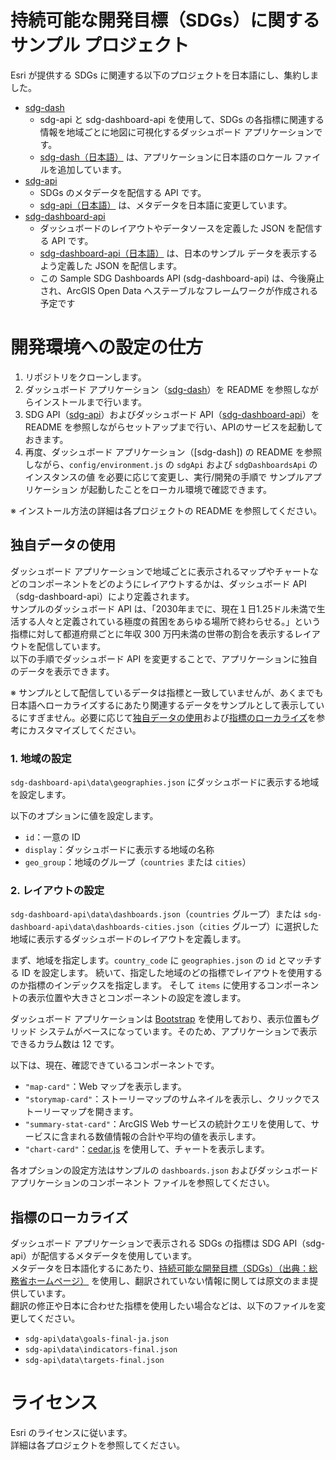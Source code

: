 # 持続可能な開発目標（SDGs）に関するサンプル プロジェクト

Esri が提供する SDGs に関連する以下のプロジェクトを日本語にし、集約しました。
- [sdg-dash](https://github.com/Esri/sdg-dash)
  - sdg-api と sdg-dashboard-api を使用して、SDGs の各指標に関連する情報を地域ごとに地図に可視化するダッシュボード アプリケーションです。
  - [sdg-dash（日本語）](https://github.com/EsriJapan/sdgs-sample/tree/master/sdg-dash) は、アプリケーションに日本語のロケール ファイルを追加しています。
- [sdg-api](https://github.com/Esri/sdg-api)
  - SDGs のメタデータを配信する API です。
  - [sdg-api（日本語）](https://github.com/EsriJapan/sdgs-sample/tree/master/sdg-api) は、メタデータを日本語に変更しています。
- [sdg-dashboard-api](https://github.com/apfister/sdg-dashboard-api/)
  - ダッシュボードのレイアウトやデータソースを定義した JSON を配信する API です。
  - [sdg-dashboard-api（日本語）](https://github.com/EsriJapan/sdgs-sample/tree/master/sdg-dashboard-api) は、日本のサンプル データを表示するよう定義した JSON を配信します。
  - この Sample SDG Dashboards API (sdg-dashboard-api) は、今後廃止され、ArcGIS Open Data へステーブルなフレームワークが作成される予定です

# 開発環境への設定の仕方

1. リポジトリをクローンします。
2. ダッシュボード アプリケーション（[sdg-dash](https://github.com/EsriJapan/sdgs-sample/tree/master/sdg-dash)）を README を参照しながらインストールまで行います。
3. SDG API（[sdg-api](https://github.com/EsriJapan/sdgs-sample/tree/master/sdg-api)）およびダッシュボード API（[sdg-dashboard-api](https://github.com/EsriJapan/sdgs-sample/tree/master/sdg-dashboard-api)）を README を参照しながらセットアップまで行い、APIのサービスを起動しておきます。
4. 再度、ダッシュボード アプリケーション（[sdg-dash]) の README を参照しながら、`config/environment.js` の `sdgApi` および `sdgDashboardsApi` のインスタンスの値 を必要に応じて変更し、実行/開発の手順で サンプルアプリケーション が起動したことをローカル環境で確認できます。

※ インストール方法の詳細は各プロジェクトの README を参照してください。

## 独自データの使用

ダッシュボード アプリケーションで地域ごとに表示されるマップやチャートなどのコンポーネントをどのようにレイアウトするかは、ダッシュボード API（sdg-dashboard-api）により定義されます。  
サンプルのダッシュボード API は、「2030年までに、現在１日1.25ドル未満で生活する人々と定義されている極度の貧困をあらゆる場所で終わらせる。」という指標に対して都道府県ごとに年収 300 万円未満の世帯の割合を表示するレイアウトを配信しています。  
以下の手順でダッシュボード API を変更することで、アプリケーションに独自のデータを表示できます。

※ サンプルとして配信しているデータは指標と一致していませんが、あくまでも日本語へローカライズするにあたり関連するデータをサンプルとして表示しているにすぎません。必要に応じて[独自データの使用](##独自データの使用)および[指標のローカライズ](##指標のローカライズ)を参考にカスタマイズしてください。

### 1. 地域の設定

`sdg-dashboard-api\data\geographies.json` にダッシュボードに表示する地域を設定します。

以下のオプションに値を設定します。
- `id`：一意の ID
- `display`：ダッシュボードに表示する地域の名称
- `geo_group`：地域のグループ（`countries` または `cities`）

### 2. レイアウトの設定

`sdg-dashboard-api\data\dashboards.json`（`countries` グループ）または `sdg-dashboard-api\data\dashboards-cities.json`（`cities` グループ）に選択した地域に表示するダッシュボードのレイアウトを定義します。

まず、地域を指定します。`country_code` に `geographies.json` の `id` とマッチする ID を設定します。
続いて、指定した地域のどの指標でレイアウトを使用するのか指標のインデックスを指定します。
そして `items` に使用するコンポーネントの表示位置や大きさとコンポーネントの設定を渡します。

ダッシュボード アプリケーションは [Bootstrap](https://getbootstrap.com/) を使用しており、表示位置もグリッド システムがベースになっています。そのため、アプリケーションで表示できるカラム数は 12 です。

以下は、現在、確認できているコンポーネントです。
- `"map-card"`：Web マップを表示します。
- `"storymap-card"`：ストーリーマップのサムネイルを表示し、クリックでストーリーマップを開きます。
- `"summary-stat-card"`：ArcGIS Web サービスの統計クエリを使用して、サービスに含まれる数値情報の合計や平均の値を表示します。
- `"chart-card"`：[cedar.js](https://esri.github.io/cedar/) を使用して、チャートを表示します。

各オプションの設定方法はサンプルの `dashboards.json` およびダッシュボード アプリケーションのコンポーネント ファイルを参照してください。

## 指標のローカライズ

ダッシュボード アプリケーションで表示される SDGs の指標は SDG API（sdg-api）が配信するメタデータを使用しています。  
メタデータを日本語化するにあたり、[持続可能な開発目標（SDGs）（出典：総務省ホームページ）](http://www.soumu.go.jp/toukei_toukatsu/index/kokusai/02toukatsu01_04000212.html) を使用し、翻訳されていない情報に関しては原文のまま提供しています。  
翻訳の修正や日本に合わせた指標を使用したい場合などは、以下のファイルを変更してください。
- `sdg-api\data\goals-final-ja.json`
- `sdg-api\data\indicators-final.json`
- `sdg-api\data\targets-final.json`

# ライセンス

Esri のライセンスに従います。  
詳細は各プロジェクトを参照してください。
